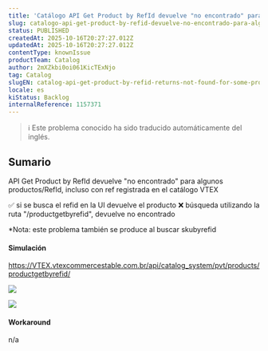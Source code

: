 ```yaml
---
title: 'Catálogo API Get Product by RefId devuelve "no encontrado" para algunos productos/RefId'
slug: catalogo-api-get-product-by-refid-devuelve-no-encontrado-para-algunos-productosrefid
status: PUBLISHED
createdAt: 2025-10-16T20:27:27.012Z
updatedAt: 2025-10-16T20:27:27.012Z
contentType: knownIssue
productTeam: Catalog
author: 2mXZkbi0oi061KicTExNjo
tag: Catalog
slugEN: catalog-api-get-product-by-refid-returns-not-found-for-some-productsrefid
locale: es
kiStatus: Backlog
internalReference: 1157371
---
```


>ℹ️ Este problema conocido ha sido traducido automáticamente del inglés.

## Sumario


API Get Product by RefId devuelve "no encontrado" para algunos productos/RefId, incluso con ref registrada en el catálogo VTEX

✅️ si se busca el refid en la UI devuelve el producto
❌️ búsqueda utilizando la ruta "/productgetbyrefid", devuelve no encontrado

*Nota: este problema también se produce al buscar skubyrefid


#### Simulación



https://VTEX.vtexcommercestable.com.br/api/catalog_system/pvt/products/productgetbyrefid/

 ![](https://vtexhelp.zendesk.com/attachments/token/BksgxlJ6S9SSqeullsdgcvnUm/?name=image.png)

 ![](https://vtexhelp.zendesk.com/attachments/token/vpk2h8A9N3j95Cw6XF7CL3cbt/?name=image.png)




#### Workaround


n/a